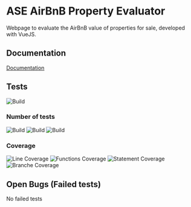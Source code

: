 # ASE AirBnB Property Evaluator

Webpage to evaluate the AirBnB value of properties for sale, developed with VueJS.

## Documentation

[Documentation](https://github.com/johannschwabe/ASEv3/wiki)

## Tests

![Build](https://img.shields.io/badge/Tests-Successfull-brightgreen)

### Number of tests
![Build](https://img.shields.io/badge/Total-2-lightgrey)
![Build](https://img.shields.io/badge/Failing-0-red)
![Build](https://img.shields.io/badge/Passing-2-brightgreen)

### Coverage

![Line Coverage](https://img.shields.io/badge/LineCoverage-7.46-orange)
![Functions Coverage](https://img.shields.io/badge/FunctionsCoverage-5.98-orange)
![Statement Coverage](https://img.shields.io/badge/StatementCoverage-7.92-orange)
![Branche Coverage](https://img.shields.io/badge/BranchCoverage-11.63-orange)

## Open Bugs (Failed tests)

No failed tests
